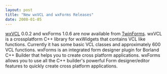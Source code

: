 ```yaml
---
layout: post
title: "New wxVCL and wxForms Releases"
date: 2008-01-05
---
```


[wxVCL][1] 0.0.2 and wxForms 1.0.6 are now available from [TwinForms][2]. wxVCL
is a crossplatform C++ library for wxWidgets that contains VCL like functions.
Currently it has some basic VCL classes and approximately 600 VCL functions.
wxForms is an integrated form designer plugin for Borland C++ Builder that
helps you to create cross platform applications. wxForms allows you to use all
the C++ builder's powerful Form designer/editor features to quickly create
cross platform applications.

[1]: http://twinforms.com/wxvcl.htm
[2]: http://www.twinforms.com/